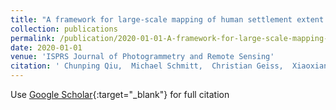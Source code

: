 ```yaml
---
title: "A framework for large-scale mapping of human settlement extent from Sentinel-2 images via fully convolutional neural networks"
collection: publications
permalink: /publication/2020-01-01-A-framework-for-large-scale-mapping-of-human-settlement-extent-from-Sentinel-2-images-via-fully-convolutional-neural-networks
date: 2020-01-01
venue: 'ISPRS Journal of Photogrammetry and Remote Sensing'
citation: ' Chunping Qiu,  Michael Schmitt,  Christian Geiss,  Xiaoxiang Zhu, &quot;A framework for large-scale mapping of human settlement extent from Sentinel-2 images via fully convolutional neural networks.&quot; ISPRS Journal of Photogrammetry and Remote Sensing, 2020.'
---
```

Use [Google Scholar](https://scholar.google.com/scholar?q=A+framework+for+large+scale+mapping+of+human+settlement+extent+from+Sentinel+2+images+via+fully+convolutional+neural+networks){:target="_blank"} for full citation